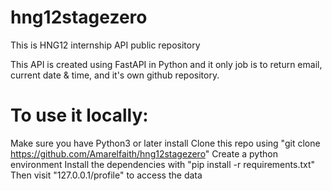 # hng12stagezero
This is HNG12 internship API public repository

This API is created using FastAPI in Python and it only job is to return email, current date & time, and it's own github repository. 

# To use it locally:
Make sure you have Python3 or later install
Clone this repo using "git clone https://github.com/Amarelfaith/hng12stagezero"
Create a python environment
Install the dependencies with "pip install -r requirements.txt"
Then visit "127.0.0.1/profile" to access the data

